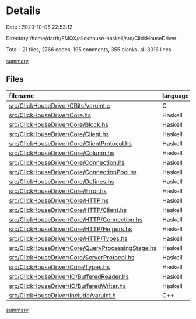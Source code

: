 # Details

Date : 2020-10-05 22:53:12

Directory /home/darth/EMQX/clickhouse-haskell/src/ClickHouseDriver

Total : 21 files,  2766 codes, 195 comments, 355 blanks, all 3316 lines

[summary](results.md)

## Files
| filename | language | code | comment | blank | total |
| :--- | :--- | ---: | ---: | ---: | ---: |
| [src/ClickHouseDriver/CBits/varuint.c](/src/ClickHouseDriver/CBits/varuint.c) | C | 57 | 3 | 5 | 65 |
| [src/ClickHouseDriver/Core.hs](/src/ClickHouseDriver/Core.hs) | Haskell | 11 | 0 | 1 | 12 |
| [src/ClickHouseDriver/Core/Block.hs](/src/ClickHouseDriver/Core/Block.hs) | Haskell | 103 | 3 | 18 | 124 |
| [src/ClickHouseDriver/Core/Client.hs](/src/ClickHouseDriver/Core/Client.hs) | Haskell | 175 | 25 | 34 | 234 |
| [src/ClickHouseDriver/Core/ClientProtocol.hs](/src/ClickHouseDriver/Core/ClientProtocol.hs) | Haskell | 23 | 7 | 20 | 50 |
| [src/ClickHouseDriver/Core/Column.hs](/src/ClickHouseDriver/Core/Column.hs) | Haskell | 670 | 57 | 36 | 763 |
| [src/ClickHouseDriver/Core/Connection.hs](/src/ClickHouseDriver/Core/Connection.hs) | Haskell | 370 | 14 | 24 | 408 |
| [src/ClickHouseDriver/Core/ConnectionPool.hs](/src/ClickHouseDriver/Core/ConnectionPool.hs) | Haskell | 45 | 2 | 4 | 51 |
| [src/ClickHouseDriver/Core/Defines.hs](/src/ClickHouseDriver/Core/Defines.hs) | Haskell | 34 | 20 | 32 | 86 |
| [src/ClickHouseDriver/Core/Error.hs](/src/ClickHouseDriver/Core/Error.hs) | Haskell | 410 | 1 | 7 | 418 |
| [src/ClickHouseDriver/Core/HTTP.hs](/src/ClickHouseDriver/Core/HTTP.hs) | Haskell | 8 | 0 | 1 | 9 |
| [src/ClickHouseDriver/Core/HTTP/Client.hs](/src/ClickHouseDriver/Core/HTTP/Client.hs) | Haskell | 181 | 21 | 27 | 229 |
| [src/ClickHouseDriver/Core/HTTP/Connection.hs](/src/ClickHouseDriver/Core/HTTP/Connection.hs) | Haskell | 29 | 3 | 9 | 41 |
| [src/ClickHouseDriver/Core/HTTP/Helpers.hs](/src/ClickHouseDriver/Core/HTTP/Helpers.hs) | Haskell | 62 | 3 | 11 | 76 |
| [src/ClickHouseDriver/Core/HTTP/Types.hs](/src/ClickHouseDriver/Core/HTTP/Types.hs) | Haskell | 18 | 0 | 6 | 24 |
| [src/ClickHouseDriver/Core/QueryProcessingStage.hs](/src/ClickHouseDriver/Core/QueryProcessingStage.hs) | Haskell | 4 | 0 | 4 | 8 |
| [src/ClickHouseDriver/Core/ServerProtocol.hs](/src/ClickHouseDriver/Core/ServerProtocol.hs) | Haskell | 37 | 14 | 17 | 68 |
| [src/ClickHouseDriver/Core/Types.hs](/src/ClickHouseDriver/Core/Types.hs) | Haskell | 263 | 14 | 31 | 308 |
| [src/ClickHouseDriver/IO/BufferedReader.hs](/src/ClickHouseDriver/IO/BufferedReader.hs) | Haskell | 151 | 2 | 39 | 192 |
| [src/ClickHouseDriver/IO/BufferedWriter.hs](/src/ClickHouseDriver/IO/BufferedWriter.hs) | Haskell | 106 | 6 | 26 | 138 |
| [src/ClickHouseDriver/Include/varuint.h](/src/ClickHouseDriver/Include/varuint.h) | C++ | 9 | 0 | 3 | 12 |

[summary](results.md)